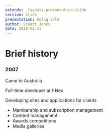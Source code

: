 ```yaml
---
extends: _layouts.presentation-slide
section: slide
presentation: Going solo
author: Stuart Jones
date: 2019-02-21
---
```


# Brief history

### 2007

Came to Australia
 
Full-time developer at I-Nex

Developing sites and applications for clients

* Membership and subscription management
* Content management
* Awards competitions
* Media galleries